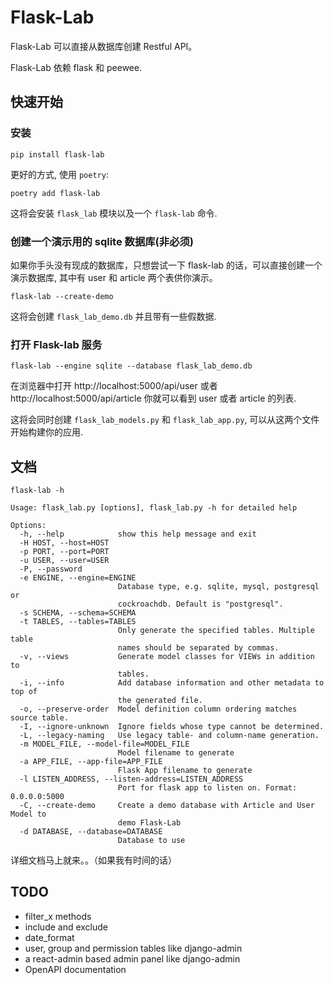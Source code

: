 # Flask-Lab

Flask-Lab 可以直接从数据库创建 Restful API。

Flask-Lab 依赖 flask 和 peewee.

## 快速开始

### 安装

```
pip install flask-lab
```

更好的方式, 使用 `poetry`:

```
poetry add flask-lab
```

这将会安装 `flask_lab` 模块以及一个 `flask-lab` 命令.

### 创建一个演示用的 sqlite 数据库(非必须)

如果你手头没有现成的数据库，只想尝试一下 flask-lab 的话，可以直接创建一个演示数据库, 其中有
user 和 article 两个表供你演示。

```
flask-lab --create-demo
```

这将会创建 `flask_lab_demo.db` 并且带有一些假数据.

### 打开 Flask-lab 服务

```
flask-lab --engine sqlite --database flask_lab_demo.db
```

在浏览器中打开 http://localhost:5000/api/user 或者 http://localhost:5000/api/article 你就可以看到 user 或者 article 的列表.

这将会同时创建 `flask_lab_models.py` 和 `flask_lab_app.py`, 可以从这两个文件开始构建你的应用.

## 文档

```
flask-lab -h

Usage: flask_lab.py [options], flask_lab.py -h for detailed help

Options:
  -h, --help            show this help message and exit
  -H HOST, --host=HOST
  -p PORT, --port=PORT
  -u USER, --user=USER
  -P, --password
  -e ENGINE, --engine=ENGINE
                        Database type, e.g. sqlite, mysql, postgresql or
                        cockroachdb. Default is "postgresql".
  -s SCHEMA, --schema=SCHEMA
  -t TABLES, --tables=TABLES
                        Only generate the specified tables. Multiple table
                        names should be separated by commas.
  -v, --views           Generate model classes for VIEWs in addition to
                        tables.
  -i, --info            Add database information and other metadata to top of
                        the generated file.
  -o, --preserve-order  Model definition column ordering matches source table.
  -I, --ignore-unknown  Ignore fields whose type cannot be determined.
  -L, --legacy-naming   Use legacy table- and column-name generation.
  -m MODEL_FILE, --model-file=MODEL_FILE
                        Model filename to generate
  -a APP_FILE, --app-file=APP_FILE
                        Flask App filename to generate
  -l LISTEN_ADDRESS, --listen-address=LISTEN_ADDRESS
                        Port for flask app to listen on. Format: 0.0.0.0:5000
  -C, --create-demo     Create a demo database with Article and User Model to
                        demo Flask-Lab
  -d DATABASE, --database=DATABASE
                        Database to use
```

详细文档马上就来。。（如果我有时间的话）


## TODO

- filter_x methods
- include and exclude
- date_format
- user, group and permission tables like django-admin
- a react-admin based admin panel like django-admin
- OpenAPI documentation
